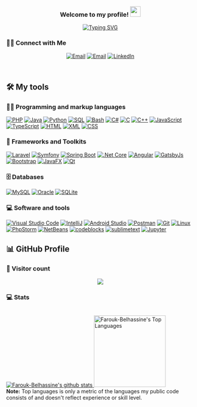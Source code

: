 <h3 align="center">
  Welcome to my profile!
  <img src="https://media.giphy.com/media/hvRJCLFzcasrR4ia7z/giphy.gif" width="28">
</h3>

<!-- Typing SVG - git.io/typing-svg -->
<p align="center">
  <a href="https://git.io/typing-svg"><img src="https://readme-typing-svg.demolab.com?font=Fira+Code&pause=1000&color=F70F40&center=true&width=435&lines=Junior+software+engineer;Always+learning+new+things" alt="Typing SVG" /></a>
</p>

### 🤝🏻 Connect with Me

<!-- badge - img.shields.io -->
<!-- icon svg - custom-icon-badges.demolab.com -->
<p align="center">
  <a href="#"><img alt="Email" src="https://img.shields.io/badge/-faroukbelhassine%40gmail.com-fdfdfd?logo=gmail"></a>
  <a href="#"><img alt="Email" src="https://img.shields.io/badge/-farouk.belhassine%40esprit.tn-D14836?logo=gmail&logoColor=white"></a>
  <a href="https://www.linkedin.com/in/farouk-belhassine/"><img alt="LinkedIn" src="https://img.shields.io/badge/-%40FaroukBelhassine-1877F2?logo=linkedin"></a>
</p>

<br/>

## 🛠️ My tools

### 👨‍💻 Programming and markup languages

<p>
  <a href="#"><img alt="PHP" src="https://img.shields.io/badge/PHP-8892BF.svg?logo=php&logoColor=white"></a>
  <a href="#"><img alt="Java" src="https://custom-icon-badges.demolab.com/badge/Java-007396.svg?logo=java&logoColor=white"></a>
  <a href="#"><img alt="Python" src="https://img.shields.io/badge/Python-14354C.svg?logo=python&logoColor=white"></a>
  <a href="#"><img alt="SQL" src="https://custom-icon-badges.demolab.com/badge/SQL-025E8C.svg?logo=database&logoColor=white"></a>
  <a href="#"><img alt="Bash" src="https://img.shields.io/badge/Bash-121011.svg?logo=gnu-bash&logoColor=white"></a>
  <a href="#"><img alt="C#" src="https://custom-icon-badges.demolab.com/badge/C%23-68217A.svg?logo=cs2&logoColor=white"></a>
  <a href="#"><img alt="C" src="https://custom-icon-badges.demolab.com/badge/C-03599C.svg?logo=c-in-hexagon&logoColor=white"></a>
  <a href="#"><img alt="C++" src="https://custom-icon-badges.demolab.com/badge/C++-9C033A.svg?logo=cpp2&logoColor=white"></a>
  <a href="#"><img alt="JavaScript" src="https://img.shields.io/badge/JavaScript-F7DF1E.svg?logo=javascript&logoColor=black"></a>
  <a href="#"><img alt="TypeScript" src="https://img.shields.io/badge/TypeScript-007ACC.svg?logo=typescript&logoColor=white"></a>
  <a href="#"><img alt="HTML" src="https://img.shields.io/badge/HTML-ffffff?logo=html5"></a>
  <a href="#"><img alt="XML" src="https://custom-icon-badges.demolab.com/badge/-xml-ff6600?logo=xml"></a>
  <a href="#"><img alt="CSS" src="https://img.shields.io/badge/CSS-1572B6.svg?logo=css3&logoColor=white"></a>
</p>

### 🧰 Frameworks and Toolkits

<p>
  <a href="#"><img alt="Laravel" src="https://img.shields.io/badge/-Laravel-333333?logo=laravel"></a>
  <a href="#"><img alt="Symfony" src="https://img.shields.io/badge/Symfony-111111.svg?logo=symfony&logoColor=white"></a>
  <a href="#"><img alt="Spring Boot" src="https://img.shields.io/badge/-Spring%20Boot-0945BD?logo=spring"></a>
  <a href="#"><img alt=".Net Core" src="https://img.shields.io/badge/-%20.Net%20Core-6433FF?logo=.net"></a>
  <a href="#"><img alt="Angular" src="https://img.shields.io/badge/-Angular-cc687f?logo=Angular&logoColor=DD0031"></a>
  <a href="#"><img alt="GatsbyJs" src="https://img.shields.io/badge/-GatsbyJS-663399?logo=gatsby"></a>
  <a href="#"><img alt="Bootstrap" src="https://img.shields.io/badge/Bootstrap-343a40.svg?logo=bootstrap"></a>
  <a href="#"><img alt="JavaFX" src="https://custom-icon-badges.demolab.com/badge/-JavaFX-0072c6?logo=javafx"><a>
  <a href="#"><img alt="Qt" src="https://img.shields.io/badge/-Qt-7daae8?logo=Qt"></a>
</p>

### 🗄️ Databases

<p>
    <a href="#"><img alt="MySQL" src="https://img.shields.io/badge/MySQL-0072C6.svg?logo=mysql&logoColor=white"></a>
    <a href="#"><img alt="Oracle" src ="https://img.shields.io/badge/Oracle-FF0000.svg?logo=oracle"></a>
    <a href="#"><img alt="SQLite" src ="https://img.shields.io/badge/SQLite-07405e.svg?logo=sqlite&logoColor=white"></a>
</p>

### 💻 Software and tools

<p>
  <a href="#"><img alt="Visual Studio Code" src="https://img.shields.io/badge/Visual%20Studio%20Code-0078d7.svg?logo=visual-studio-code"></a>
  <a href="#"><img alt="IntelliJ" src="https://custom-icon-badges.demolab.com/badge/-IntelliJ-20232a?logo=intellij"></a>
  <a href="#"><img alt="Android Studio" src="https://img.shields.io/badge/Android%20Studio-008678.svg?logo=android-studio"></a>
  <a href="#"><img alt="Postman" src="https://img.shields.io/badge/Postman-ff6c37?logo=postman&logoColor=white"></a>
  <a href="#"><img alt="Git" src="https://img.shields.io/badge/Git-F05033.svg?logo=git&logoColor=white"></a>
  <a href="#"><img alt="Linux" src="https://camo.githubusercontent.com/2d5eae9b14e1ee9e8a79e3e0d738e50c1a62dd3acc773ee2875dfa19492139e9/68747470733a2f2f696d672e736869656c64732e696f2f62616467652f2d6c696e75782d3035313232413f7374796c653d666c6174266c6f676f3d6c696e7578"></a>
  <a href="#"><img alt="PhpStorm" src="https://img.shields.io/badge/-PhpStorm-c73df5?logo=PhpStorm"></a>
  <a href="#"><img alt="NetBeans" src="https://custom-icon-badges.demolab.com/badge/-NetBeans-1b365d?logo=netbeans"></a>
  <a href="#"><img alt="codeblocks" src="https://custom-icon-badges.demolab.com/badge/-Code%3A%3ABlocks-FFFFFF?logo=codeblocks"></a>
  <a href="#"><img alt="sublimetext" src="https://img.shields.io/badge/-Sublime%20Text-0F0344?logo=sublimetext"></a>
  <a href="#"><img alt="Jupyter" src="https://img.shields.io/badge/Jupyter-F37626.svg?logo=Jupyter&logoColor=white"></a>
</p>

## 📊 GitHub Profile

### 👥 Visitor count

<p align="center">
  <img src="https://profile-counter.glitch.me/Farouk-Belhassine/count.svg" />
</p>

### 💻 Stats

<p> 
    <br/>
      <a href="https://github.com/Farouk-Belhassine">
        <img src="https://github-readme-stats.vercel.app/api?username=Farouk-Belhassine&&show_icons=true&include_all_commits=true&count_private=true&theme=react&hide_border=true&bg_color=1F222E&title_color=F85D7F&icon_color=F8D866" alt="Farouk-Belhassine's github stats">
      </a>
      <a href="https://github.com/anuraghazra/github-readme-stats"><img alt="Farouk-Belhassine's Top Languages" src="https://github-readme-stats.vercel.app/api/top-langs/?username=Farouk-Belhassine&langs_count=8&layout=compact&theme=react&hide_border=true&bg_color=1F222E&title_color=F85D7F&icon_color=F8D866&hide=Jupyter%20Notebook" height="192px"/></a>
    <br/>
      <b>Note:</b> Top languages is only a metric of the languages my public code consists of and doesn't reflect experience or skill level.
</p>
